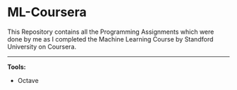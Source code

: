 # ML-Coursera
This Repository contains all the Programming Assignments which were done by me as I completed the Machine Learning Course by Standford University on Coursera.
<hr>
<b>Tools:</b>
<ul>
  <li>Octave</li>
</ul>
